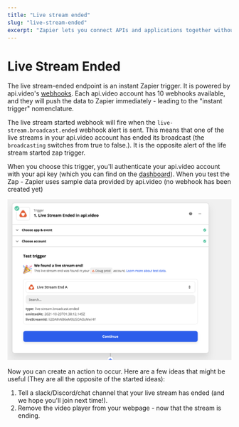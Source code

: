 ```yaml
---
title: "Live stream ended"
slug: "live-stream-ended"
excerpt: "Zapier lets you connect APIs and applications together without coding. The live stream ended Zapier trigger fires when an api.video live stream ends."
---
```

Live Stream Ended
=================

The live stream-ended endpoint is an instant Zapier trigger. It is powered by api.video's [webhooks](/reference/api/Webhooks#list-all-webhooks). Each api.video account has 10 webhooks available, and they will push the data to Zapier immediately - leading to the "instant trigger" nomenclature.

The live stream started webhook will fire when the `live-stream.broadcast.ended` webhook alert is sent. This means that one of the live streams in your api.video account has ended its broadcast (the `broadcasting` switches from true to false.). It is the opposite alert of the life stream started zap trigger.

When you choose this trigger, you'll authenticate your api.video account with your api key (which you can find on the [dashboard](https://dashboard.api.video/)). When you test the Zap - Zapier uses sample data provided by api.video (no webhook has been created yet)

![Setting up a Live Stream Ended trigger using the api.video Zapier plugin](/_assets/Zapier_7.png)

Now you can create an action to occur. Here are a few ideas that might be useful (They are all the opposite of the started ideas):

1. Tell a slack/Discord/chat channel that your live stream has ended (and we hope you'll join next time!).
2. Remove the video player from your webpage - now that the stream is ending.
